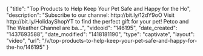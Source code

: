 {
    "title": "Top Products to Help Keep Your Pet Safe and Happy for the Ho",
    "description": "Subscribe to our channel: http:\/\/bit.ly\/12dY9oO Visit http:\/\/bit.ly\/HolidayShopYT to find the perfect gift for your pet! Petco and The Weather Channel are ba...",
    "videoid": "146195",
    "date_created": "1437693588",
    "date_modified": "1418181190",
    "type": "captivate",
    "layout": "video",
    "url": "\/v\/top-products-to-help-keep-your-pet-safe-and-happy-for-the-ho\/146195"
}